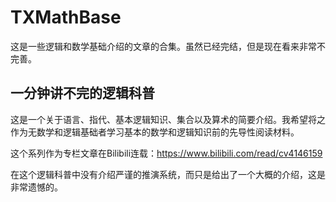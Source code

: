 # TXMathBase

这是一些逻辑和数学基础介绍的文章的合集。虽然已经完结，但是现在看来非常不完善。

## 一分钟讲不完的逻辑科普

这是一个关于语言、指代、基本逻辑知识、集合以及算术的简要介绍。我希望将之作为无数学和逻辑基础者学习基本的数学和逻辑知识前的先导性阅读材料。

这个系列作为专栏文章在Bilibili连载：<https://www.bilibili.com/read/cv4146159>

在这个逻辑科普中没有介绍严谨的推演系统，而只是给出了一个大概的介绍，这是非常遗憾的。

## 
